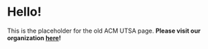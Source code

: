 # Hello!

This is the placeholder for the old ACM UTSA page. **Please visit our organization [here](https://github.com/acmutsa)!**
